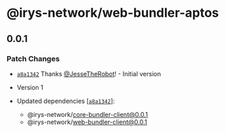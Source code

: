 # @irys-network/web-bundler-aptos

## 0.0.1

### Patch Changes

- [`a8a1342`](https://github.com/Irys-xyz/network-bundler-js-sdk/commit/a8a134288cb0197c2e30121a1c2f17f8e02731d9) Thanks [@JesseTheRobot](https://github.com/JesseTheRobot)! - Initial version

- Version 1

- Updated dependencies [[`a8a1342`](https://github.com/Irys-xyz/network-bundler-js-sdk/commit/a8a134288cb0197c2e30121a1c2f17f8e02731d9)]:
  - @irys-network/core-bundler-client@0.0.1
  - @irys-network/web-bundler-client@0.0.1
